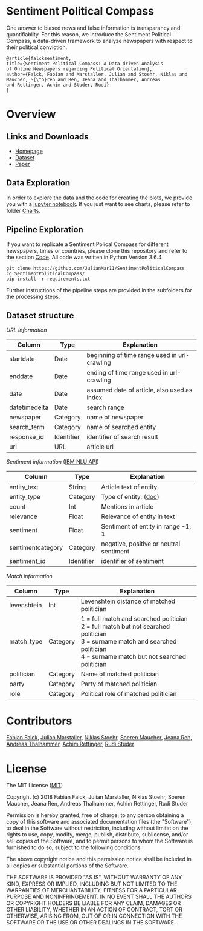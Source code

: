 # Sentiment Political Compass

One answer to biased news and false information is transparancy and quantifiablity.
For this reason, we introduce the Sentiment Political Compass,
a data-driven framework to analyze newspapers with respect to their political conviction.


	@article{falcksentiment, 
	title={Sentiment Political Compass: A Data-driven Analysis
	of Online Newspapers regarding Political Orientation}, 
	author={Falck, Fabian and Marstaller, Julian and Stoehr, Niklas and 
	Maucher, S{\"o}ren and Ren, Jeana and Thalhammer, Andreas 
	and Rettinger, Achim and Studer, Rudi}
	}


# Overview

## Links and Downloads
+ [Homepage](http://politicalcompass.de/)
+ [Dataset](http://politicalcompass.de/)
+ [Paper](http://blogs.oii.ox.ac.uk/policy/wp-content/uploads/sites/77/2018/08/IPP2018_Falck.pdf)

## Data Exploration
In order to explore the data and the code for creating the plots, we provide you with a [jupyter notebook](https://github.com/JulianMar11/SentimentPoliticalCompass/blob/master/Code/analysis.ipynb). If you just want to see charts, please refer to folder [Charts](https://github.com/JulianMar11/SentimentPoliticalCompass/tree/master/Charts).

## Pipeline Exploration
If you want to replicate a Sentiment Polical Compass for different newspapers, times or countries, please clone this repository and refer to the section [Code](https://github.com/JulianMar11/SentimentPoliticalCompass/tree/master/Code). All code was written in Python Version 3.6.4

	git clone https://github.com/JulianMar11/SentimentPoliticalCompass
    cd SentimentPoliticalCompass/
    pip install -r requirements.txt

Further instructions of the pipeline steps are provided in the subfolders for the processing steps.

## Dataset structure

*URL information*

| Column  | Type |  Explanation | 
| ------------- | ------------- | ------------- | 
| startdate  | Date  | beginning of time range used in url-crawling | 
| enddate  | Date  | ending of time range used in url-crawling | 
| date  | Date  |  assumed date of article, also used as index | 
| datetimedelta  | Date  | search range | 
| newspaper  | Category  | name of newspaper  | 
| search_term  | Category | name of searched entity | 
| response_id  | Identifier | identifier of search result  | 
| url  | URL  | article url |

*Sentiment information* ([IBM NLU API](https://www.ibm.com/watson/developercloud/natural-language-understanding/api/v1/?python#post-analyze))

| Column  | Type |  Explanation | 
| ------------- | ------------- | ------------- | 
| entity_text  | String  | Article text of entity  | 
| entity_type  | Category  | Type of entity, ([doc](https://console.bluemix.net/docs/services/natural-language-understanding/entity-types-v2.html#entit-tstypen-und-untertypen-version-2-))  | 
| count  | Int  | Mentions in article  | 
| relevance  | Float  | Relevance of entity in text  | 
| sentiment  | Float  |  Sentiment of entity in range -1, 1  | 
| sentimentcategory  | Category  | negative, positive or neutral sentiment  | 
| sentiment_id  | Identifier  | identifier of sentiment | 

*Match information*

| Column  | Type |  Explanation | 
| ------------- | ------------- | ------------- | 
| levenshtein  | Int  | Levenshtein distance of matched politician | 
| match_type  | Category | 1 = full match and searched politician <br /> 2 = full match but not searched politician <br /> 3 = surname match and searched politician <br /> 4 = surname match but not searched politician  | 
| politician  | Category | Name of matched politician  | 
| party  | Category | Party of matched politician  | 
| role  | Category | Political role of matched politician  | 



# Contributors

[Fabian Falck](https://github.com/FabianFalck), [Julian Marstaller](https://www.linkedin.com/in/julian-marstaller-0a8959b6/), [Niklas Stoehr](https://github.com/niklasstoehr), [Soeren Maucher](https://github.com/soerenmaucher), [Jeana Ren](https://github.com/jtren), [Andreas Thalhammer](https://www.linkedin.com/in/andreas-thalhammer/), [Achim Rettinger](https://www.linkedin.com/in/achim-rettinger/), [Rudi Studer](https://www.linkedin.com/in/rudi-studer-a5aaa887/)


# License

The MIT License ([MIT](http://opensource.org/licenses/mit-license.php))

Copyright (c) 2018 Fabian Falck, Julian Marstaller, Niklas Stoehr, Soeren Maucher, Jeana Ren, Andreas Thalhammer, Achim Rettinger, Rudi Studer

Permission is hereby granted, free of charge, to any person obtaining a copy of this software and associated documentation files (the "Software"), to deal in the Software without restriction, including without limitation the rights to use, copy, modify, merge, publish, distribute, sublicense, and/or sell copies of the Software, and to permit persons to whom the Software is furnished to do so, subject to the following conditions:

The above copyright notice and this permission notice shall be included in all copies or substantial portions of the Software.

THE SOFTWARE IS PROVIDED "AS IS", WITHOUT WARRANTY OF ANY KIND, EXPRESS OR IMPLIED, INCLUDING BUT NOT LIMITED TO THE WARRANTIES OF MERCHANTABILITY, FITNESS FOR A PARTICULAR PURPOSE AND NONINFRINGEMENT. IN NO EVENT SHALL THE AUTHORS OR COPYRIGHT HOLDERS BE LIABLE FOR ANY CLAIM, DAMAGES OR OTHER LIABILITY, WHETHER IN AN ACTION OF CONTRACT, TORT OR OTHERWISE, ARISING FROM, OUT OF OR IN CONNECTION WITH THE SOFTWARE OR THE USE OR OTHER DEALINGS IN THE SOFTWARE.
